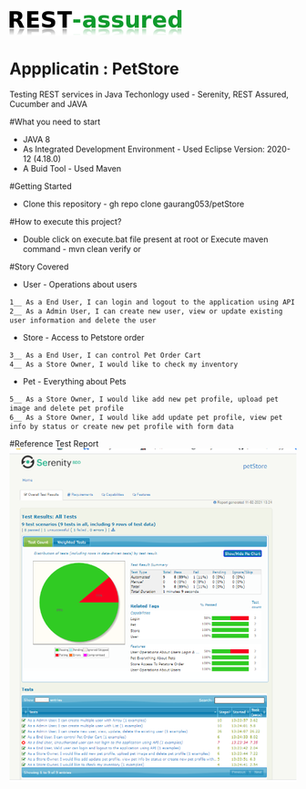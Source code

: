![REST Assured](rest-assured-logo-green.png)
# Appplicatin : PetStore
Testing REST services in Java
Techonlogy used - Serenity, REST Assured, Cucumber and JAVA

#What you need to start
* JAVA 8
* As Integrated Development Environment - Used Eclipse Version: 2020-12 (4.18.0)
* A Buid Tool - Used Maven

#Getting Started
* Clone this repository - gh repo clone gaurang053/petStore

#How to execute this project?
* Double click on execute.bat file present at root or Execute maven command - mvn clean verify or 

#Story Covered
* User - Operations about users 
```
1__ As a End User, I can login and logout to the application using API  
2__ As a Admin User, I can create new user, view or update existing user information and delete the user  
```
* Store - Access to Petstore order 
```
3__ As a End User, I can control Pet Order Cart
4__ As a Store Owner, I would like to check my inventory
```
* Pet - Everything about Pets 
```
5__ As a Store Owner, I would like add new pet profile, upload pet image and delete pet profile
6__ As a Store Owner, I would like add update pet profile, view pet info by status or create new pet profile with form data
```
#Reference Test Report
![Test Report](TestReport.png)



